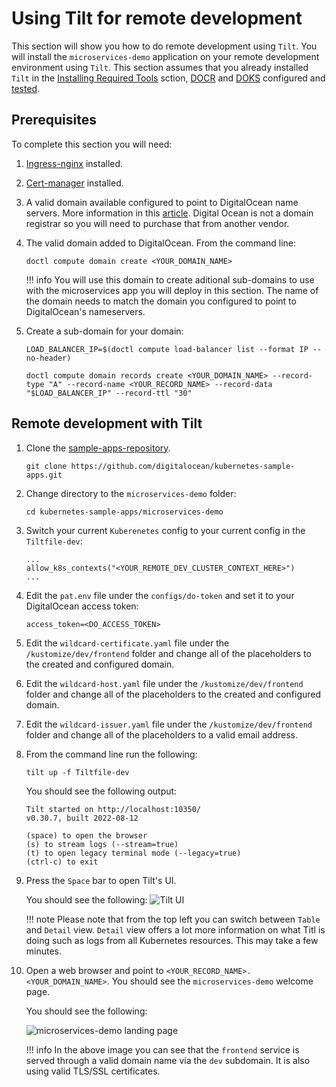# Using Tilt for remote development

This section will show you how to do remote development using `Tilt`.
You will install the `microservices-demo` application on your remote development environment using `Tilt`.
This section assumes that you already installed `Tilt` in the [Installing Required Tools](installing-required-tools.md) sction, [DOCR](setting-up-a-digital-ocean-container-registry.md) and [DOKS](setting-up-a-digital-ocean-kubernetes-cluster.md) configured and [tested](testing-the-setup.md).

## Prerequisites

To complete this section you will need:

1. [Ingress-nginx](https://kubernetes.github.io/ingress-nginx/deploy/#quick-start) installed.
2. [Cert-manager](https://cert-manager.io/docs/installation/helm/) installed.
3. A valid domain available configured to point to DigitalOcean name servers. More information in this [article](https://www.digitalocean.com/community/tutorials/how-to-point-to-digitalocean-nameservers-from-common-domain-registrars). Digital Ocean is not a domain registrar so you will need to purchase that from another vendor.
4. The valid domain added to DigitalOcean. From the command line:

    ```shell
    doctl compute domain create <YOUR_DOMAIN_NAME>
    ```

    !!! info
        You will use this domain to create aditional sub-domains to use with the microservices app you will deploy in this section. The name of the domain needs to match the domain you configured to point to DigitalOcean's nameservers.
5. Create a sub-domain for your domain:

    ```shell
    LOAD_BALANCER_IP=$(doctl compute load-balancer list --format IP --no-header)

    doctl compute domain records create <YOUR_DOMAIN_NAME> --record-type "A" --record-name <YOUR_RECORD_NAME> --record-data "$LOAD_BALANCER_IP" --record-ttl "30"
    ```

## Remote development with Tilt

1. Clone the [sample-apps-repository](https://github.com/digitalocean/kubernetes-sample-apps).

    ```shell
    git clone https://github.com/digitalocean/kubernetes-sample-apps.git
    ```

2. Change directory to the `microservices-demo` folder:

    ```shell
    cd kubernetes-sample-apps/microservices-demo
    ```

3. Switch your current `Kuberenetes` config to your current config in the `Tiltfile-dev`:

    ```code
    ...
    allow_k8s_contexts("<YOUR_REMOTE_DEV_CLUSTER_CONTEXT_HERE>")
    ...
    ```

4. Edit the `pat.env` file under the `configs/do-token` and set it to your DigitalOcean access token:

    ```code
    access_token=<DO_ACCESS_TOKEN>
    ```

5. Edit the `wildcard-certificate.yaml` file under the `/kustomize/dev/frontend` folder and change all of the placeholders to the created and configured domain.

6. Edit the `wildcard-host.yaml` file under the `/kustomize/dev/frontend` folder and change all of the placeholders to the created and configured domain.

7. Edit the `wildcard-issuer.yaml` file under the `/kustomize/dev/frontend` folder and change all of the placeholders to a valid email address.

8. From the command line run the following:

    ```shell
    tilt up -f Tiltfile-dev
    ```

    You should see the following output:

    ```text
    Tilt started on http://localhost:10350/
    v0.30.7, built 2022-08-12

    (space) to open the browser
    (s) to stream logs (--stream=true)
    (t) to open legacy terminal mode (--legacy=true)
    (ctrl-c) to exit
    ```

9. Press the `Space` bar to open Tilt's UI.

    You should see the following:
    ![Tilt UI](tilt_ui.png)

    !!! note
        Please note that from the top left you can switch between `Table` and `Detail` view. `Detail` view offers a lot more information on what Titl is doing such as logs from all Kubernetes resources. This may take a few minutes.

10. Open a web browser and point to `<YOUR_RECORD_NAME>.<YOUR_DOMAIN_NAME>`. You should see the `microservices-demo` welcome page.

    You should see the following:

    ![microservices-demo landing page](microservices_demo_remote_development.png)

    !!! info
        In the above image you can see that the `frontend` service is served through a valid domain name via the `dev` subdomain. It is also using valid TLS/SSL certificates.

